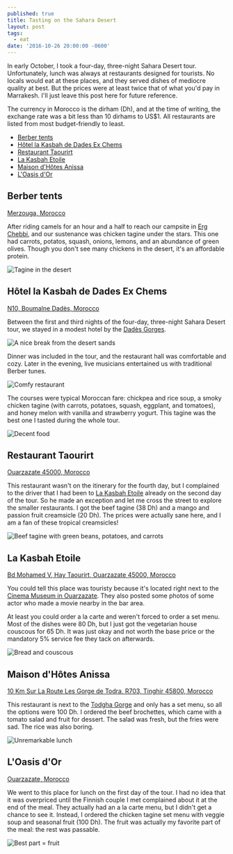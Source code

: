 ```yaml
---
published: true
title: Tasting on the Sahara Desert
layout: post
tags:
  - eat
date: '2016-10-26 20:00:00 -0600'
---
```

In early October, I took a four-day, three-night Sahara Desert tour. Unfortunately, lunch was always at restaurants designed for tourists. No locals would eat at these places, and they served dishes of mediocre quality at best. But the prices were at least twice that of what you'd pay in Marrakesh. I'll just leave this post here for future reference.

<!--more-->

The currency in Morocco is the dirham (Dh), and at the time of writing, the exchange rate was a bit less than 10 dirhams to US$1. All restaurants are listed from most budget-friendly to least.

* [Berber tents](#berber-tents)
* [Hôtel la Kasbah de Dades Ex Chems](#htel-la-kasbah-de-dades-ex-chems)
* [Restaurant Taourirt](#restaurant-taourirt)
* [La Kasbah Etoile][la-kasbah-etoile]
* [Maison d'Hôtes Anissa](#maison-dhtes-anissa)
* [L'Oasis d'Or](#loasis-dor)

## Berber tents

[Merzouga, Morocco](https://goo.gl/maps/nrdZQ2HxQk82)

After riding camels for an hour and a half to reach our campsite in [Erg Chebbi](https://en.wikipedia.org/wiki/Erg_Chebbi), and our sustenance was chicken tagine under the stars. This one had carrots, potatos, squash, onions, lemons, and an abundance of green olives. Though you don't see many chickens in the desert, it's an affordable protein.

![Tagine in the desert]({{site.baseurl}}/images/2016/10/26-tasting-on-the-sahara-desert/berber-tagine.jpg)

## Hôtel la Kasbah de Dades Ex Chems

[N10, Boumalne Dadès, Morocco](https://goo.gl/maps/qNu1f5XqeUu)

Between the first and third nights of the four-day, three-night Sahara Desert tour, we stayed in a modest hotel by the [Dadès Gorges](https://en.wikipedia.org/wiki/Dadès_Gorges).

![A nice break from the desert sands]({{site.baseurl}}/images/2016/10/26-tasting-on-the-sahara-desert/dadeschems-hotel.jpg)

Dinner was included in the tour, and the restaurant hall was comfortable and cozy. Later in the evening, live musicians entertained us with traditional Berber tunes.

![Comfy restaurant]({{site.baseurl}}/images/2016/10/26-tasting-on-the-sahara-desert/dadeschems-restaurant.jpg)

The courses were typical Moroccan fare: chickpea and rice soup, a smoky chicken tagine (with carrots, potatoes, squash, eggplant, and tomatoes), and honey melon with vanilla and strawberry yogurt. This tagine was the best one I tasted during the whole tour.

![Decent food]({{site.baseurl}}/images/2016/10/26-tasting-on-the-sahara-desert/dadeschems-food.jpg)

## Restaurant Taourirt

[Ouarzazate 45000, Morocco](https://goo.gl/maps/gZEzjxqdBH62)

This restaurant wasn't on the itinerary for the fourth day, but I complained to the driver that I had been to [La Kasbah Etoile][la-kasbah-etoile] already on the second day of the tour. So he made an exception and let me cross the street to explore the smaller restaurants. I got the beef tagine (38 Dh) and a mango and passion fruit creamsicle (20 Dh). The prices were actually sane here, and I am a fan of these tropical creamsicles!

![Beef tagine with green beans, potatoes, and carrots]({{site.baseurl}}/images/2016/10/26-tasting-on-the-sahara-desert/taourirt-food.jpg)

## La Kasbah Etoile

[Bd Mohamed V, Hay Taourirt, Ouarzazate 45000, Morocco](https://goo.gl/maps/wsCUMewvdb82)

You could tell this place was touristy because it's located right next to the [Cinema Museum in Ouarzazate](https://www.tripadvisor.com/Attraction_Review-g304018-d8419585-Reviews-Musee_du_Cinema-Ouarzazate_Souss_Massa_Draa_Region.html). They also posted some photos of some actor who made a movie nearby in the bar area.

At least you could order a la carte and weren't forced to order a set menu. Most of the dishes were 80 Dh, but I just got the vegetarian house couscous for 65 Dh. It was just okay and not worth the base price or the mandatory 5% service fee they tack on afterwards.

![Bread and couscous]({{site.baseurl}}/images/2016/10/26-tasting-on-the-sahara-desert/kasbahetoile-food.jpg)

## Maison d'Hôtes Anissa

[10 Km Sur La Route Les Gorge de Todra, R703, Tinghir 45800, Morocco](https://maps.google.com/?q=Maison%20D%27h%C3%B4tes%20Anissa%2C%2010%20Km%20Sur%20La%20Route%20Les%20Gorge%20De%20Todra%2C%20R703%2C%20Tinghir%2045800%2C%20Morocco&ftid=0xda2cd305e387183:0x8577db3171a5123f&hl=en-US&gl=us)

This restaurant is next to the [Todgha Gorge](https://en.wikipedia.org/wiki/Todgha_Gorge) and only has a set menu, so all the options were 100 Dh. I ordered the beef brochettes, which came with a tomato salad and fruit for dessert. The salad was fresh, but the fries were sad. The rice was also boring.

![Unremarkable lunch]({{site.baseurl}}/images/2016/10/26-tasting-on-the-sahara-desert/anissa-food.jpg)

## L'Oasis d'Or

[Ouarzazate, Morocco](https://goo.gl/maps/9ihGuLG1vFP2)

We went to this place for lunch on the first day of the tour. I had no idea that it was overpriced until the Finnish couple I met complained about it at the end of the meal. They actually had an a la carte menu, but I didn't get a chance to see it. Instead, I ordered the chicken tagine set menu with veggie soup and seasonal fruit (100 Dh). The fruit was actually my favorite part of the meal: the rest was passable.

![Best part = fruit]({{site.baseurl}}/images/2016/10/26-tasting-on-the-sahara-desert/oasis-food.jpg)

[la-kasbah-etoile]: #la-kasbah-etoile